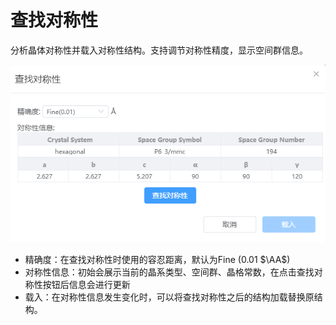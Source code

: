 # 查找对称性

分析晶体对称性并载入对称性结构。支持调节对称性精度，显示空间群信息。

![qstudio_manual_settings_symmtry_findsymmetry](.././nested/qstudio_manual_settings_symmtry_findsymmetry.png)

- 精确度：在查找对称性时使用的容忍距离，默认为Fine (0.01 $\AA$)
- 对称性信息：初始会展示当前的晶系类型、空间群、晶格常数，在点击查找对称性按钮后信息会进行更新
- 载入：在对称性信息发生变化时，可以将查找对称性之后的结构加载替换原结构。